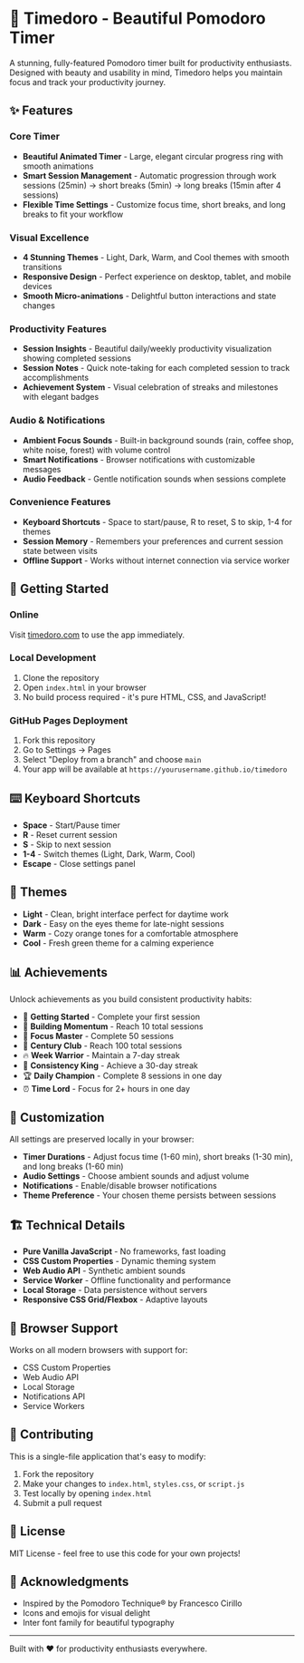# 🍅 Timedoro - Beautiful Pomodoro Timer

A stunning, fully-featured Pomodoro timer built for productivity enthusiasts. Designed with beauty and usability in mind, Timedoro helps you maintain focus and track your productivity journey.

## ✨ Features

### Core Timer
- **Beautiful Animated Timer** - Large, elegant circular progress ring with smooth animations
- **Smart Session Management** - Automatic progression through work sessions (25min) → short breaks (5min) → long breaks (15min after 4 sessions)
- **Flexible Time Settings** - Customize focus time, short breaks, and long breaks to fit your workflow

### Visual Excellence
- **4 Stunning Themes** - Light, Dark, Warm, and Cool themes with smooth transitions
- **Responsive Design** - Perfect experience on desktop, tablet, and mobile devices
- **Smooth Micro-animations** - Delightful button interactions and state changes

### Productivity Features
- **Session Insights** - Beautiful daily/weekly productivity visualization showing completed sessions
- **Session Notes** - Quick note-taking for each completed session to track accomplishments
- **Achievement System** - Visual celebration of streaks and milestones with elegant badges

### Audio & Notifications
- **Ambient Focus Sounds** - Built-in background sounds (rain, coffee shop, white noise, forest) with volume control
- **Smart Notifications** - Browser notifications with customizable messages
- **Audio Feedback** - Gentle notification sounds when sessions complete

### Convenience Features
- **Keyboard Shortcuts** - Space to start/pause, R to reset, S to skip, 1-4 for themes
- **Session Memory** - Remembers your preferences and current session state between visits
- **Offline Support** - Works without internet connection via service worker

## 🚀 Getting Started

### Online
Visit [timedoro.com](https://timedoro.com) to use the app immediately.

### Local Development
1. Clone the repository
2. Open `index.html` in your browser
3. No build process required - it's pure HTML, CSS, and JavaScript!

### GitHub Pages Deployment
1. Fork this repository
2. Go to Settings → Pages
3. Select "Deploy from a branch" and choose `main`
4. Your app will be available at `https://yourusername.github.io/timedoro`

## ⌨️ Keyboard Shortcuts

- **Space** - Start/Pause timer
- **R** - Reset current session
- **S** - Skip to next session
- **1-4** - Switch themes (Light, Dark, Warm, Cool)
- **Escape** - Close settings panel

## 🎨 Themes

- **Light** - Clean, bright interface perfect for daytime work
- **Dark** - Easy on the eyes theme for late-night sessions
- **Warm** - Cozy orange tones for a comfortable atmosphere
- **Cool** - Fresh green theme for a calming experience

## 📊 Achievements

Unlock achievements as you build consistent productivity habits:

- 🚀 **Getting Started** - Complete your first session
- 💪 **Building Momentum** - Reach 10 total sessions
- 🧠 **Focus Master** - Complete 50 sessions
- 💯 **Century Club** - Reach 100 total sessions
- 🔥 **Week Warrior** - Maintain a 7-day streak
- 👑 **Consistency King** - Achieve a 30-day streak
- 🏆 **Daily Champion** - Complete 8 sessions in one day
- ⏰ **Time Lord** - Focus for 2+ hours in one day

## 🔧 Customization

All settings are preserved locally in your browser:

- **Timer Durations** - Adjust focus time (1-60 min), short breaks (1-30 min), and long breaks (1-60 min)
- **Audio Settings** - Choose ambient sounds and adjust volume
- **Notifications** - Enable/disable browser notifications
- **Theme Preference** - Your chosen theme persists between sessions

## 🏗️ Technical Details

- **Pure Vanilla JavaScript** - No frameworks, fast loading
- **CSS Custom Properties** - Dynamic theming system
- **Web Audio API** - Synthetic ambient sounds
- **Service Worker** - Offline functionality and performance
- **Local Storage** - Data persistence without servers
- **Responsive CSS Grid/Flexbox** - Adaptive layouts

## 📱 Browser Support

Works on all modern browsers with support for:
- CSS Custom Properties
- Web Audio API
- Local Storage
- Notifications API
- Service Workers

## 🤝 Contributing

This is a single-file application that's easy to modify:

1. Fork the repository
2. Make your changes to `index.html`, `styles.css`, or `script.js`
3. Test locally by opening `index.html`
4. Submit a pull request

## 📄 License

MIT License - feel free to use this code for your own projects!

## 🙏 Acknowledgments

- Inspired by the Pomodoro Technique® by Francesco Cirillo
- Icons and emojis for visual delight
- Inter font family for beautiful typography

---

Built with ❤️ for productivity enthusiasts everywhere.
